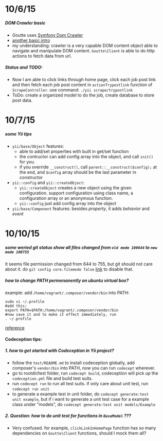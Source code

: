 10/6/15
=======

##### DOM Crawler basic
*	Goutte uses [Symfony Dom Crawler](http://symfony.com/doc/current/components/dom_crawler.html)
*	[another basic intro](http://stackoverflow.com/a/19257829/1369136)
*	my understanding: crawler is a very capable DOM content object able to navigate and manipulate DOM content. `Goutte\Client` is able to do http actions to fetch data from url. 

##### Status and TODO:
*	Now I am able to click links through home page, click each job post link and then fetch each job post content in `actionTrypostlink` function of `ScrapeController`. use command: `./yii scrape/trypostlink`
*	ToDo: create a organized model to do the job, create database to store post data.


10/7/15
=======

##### some Yii tips
*	`yii/base/Object` features:		
	-	able to add/set properties with built in get/set function	
	-	the contructor can add config array into the object, and call `init()` for you.
	-	if you override `__construct()`, call `parent::__construct($config);` at the end, and `$config` array should be the last parameter in constructor
*	`yii::config` and `yii::createObject`:
	- `yii::createObject` creates a new object using the given configuration. support configuration using  class name, a configuration array or an anonymous function.
	- `yii::config` just add config array into the object
*	`yii/base/Component` features: besides *property*, it adds *behavior* and *event*

10/10/15
========

##### some weried git status show all files changed from `old mode 100644` to `new mode 100755`
It seems file permission changed from 644 to 755, but git should not care about it. do `git config core.filemode false` [link](http://stackoverflow.com/questions/1257592/how-do-i-remove-files-saying-old-mode-100755-new-mode-100644-from-unstaged-cha) to disable that.

##### how to change PATH permenanently on ubuntu virtual box?
example: add `/home/vagrant/.composer/vendor/bin` into PATH:

	sudo vi ~/.profile
	#add this:
	export PATH=$PATH:/home/vagrant/.composer/vendor/bin
	#now save it and to make it effect immediately, run
	. ~/.profile
[reference](http://stackoverflow.com/questions/11709374/change-path-permanently-on-ubuntu)


#### Codeception tips:

##### 1. how to get started with Codeception in Yii project?
*	follow the `test/README.md` to install codeception globally, add composer's `vendor/bin` into PATH, now you can run `codecept` wherever.
*	go to rootdir/test folder, run `codecept build`, codeception will pick up the `codeception.yml` file and build test suits.  
*	run `codecept run` to run all test suits. if only care about unit test, run `codecept run unit`
*	to generate a example test in unit folder, do `codecept generate:test unit example`, but if i want to generate a unit test case for a example class under "models", do `codecept generate:test unit models/Example`


##### 2. Question: how to do unit test for functions in `BaseModel` ???
*	Very confused. for example, `clickLinkInHomePage` function has so many dependencies on 
`Goutte\Client` functions, should I mock them all?



